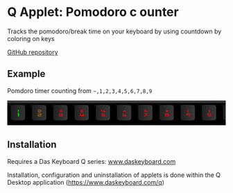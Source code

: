# Q Applet: Pomodoro c ounter

Tracks the pomodoro/break time on your keyboard by using countdown by coloring on keys

[GitHub repository](https://github.com/LievenVandeperre/daskeyboard-Q-pomodoro)

## Example

Pomdoro timer counting from `~,1,2,3,4,5,6,7,8,9`

![Pomdoro on a Das Keybaord Q](assets/image.png "Pomdoro")

## Installation

Requires a Das Keyboard Q series: www.daskeyboard.com

Installation, configuration and uninstallation of applets is done within
the Q Desktop application (<https://www.daskeyboard.com/q>)
